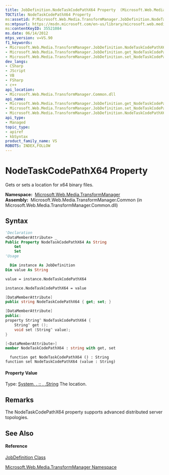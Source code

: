 ```yaml
---
title: JobDefinition.NodeTaskCodePathX64 Property  (Microsoft.Web.Media.TransformManager)
TOCTitle: NodeTaskCodePathX64 Property
ms:assetid: P:Microsoft.Web.Media.TransformManager.JobDefinition.NodeTaskCodePathX64
ms:mtpsurl: https://msdn.microsoft.com/en-us/library/microsoft.web.media.transformmanager.jobdefinition.nodetaskcodepathx64(v=VS.90)
ms:contentKeyID: 35521084
ms.date: 06/14/2012
mtps_version: v=VS.90
f1_keywords:
- Microsoft.Web.Media.TransformManager.JobDefinition.NodeTaskCodePathX64
- Microsoft.Web.Media.TransformManager.JobDefinition.get_NodeTaskCodePathX64
- Microsoft.Web.Media.TransformManager.JobDefinition.set_NodeTaskCodePathX64
dev_langs:
- CSharp
- JScript
- VB
- FSharp
- c++
api_location:
- Microsoft.Web.Media.TransformManager.Common.dll
api_name:
- Microsoft.Web.Media.TransformManager.JobDefinition.get_NodeTaskCodePathX64
- Microsoft.Web.Media.TransformManager.JobDefinition.set_NodeTaskCodePathX64
- Microsoft.Web.Media.TransformManager.JobDefinition.NodeTaskCodePathX64
api_type:
- Managed
topic_type:
- apiref
- kbSyntax
product_family_name: VS
ROBOTS: INDEX,FOLLOW
---
```


# NodeTaskCodePathX64 Property

Gets or sets a location for x64 binary files.

**Namespace:**  [Microsoft.Web.Media.TransformManager](microsoft-web-media-transformmanager-namespace.md)  
**Assembly:**  Microsoft.Web.Media.TransformManager.Common (in Microsoft.Web.Media.TransformManager.Common.dll)

## Syntax

``` vb
'Declaration
<DataMemberAttribute> _
Public Property NodeTaskCodePathX64 As String
    Get
    Set
'Usage

  Dim instance As JobDefinition
Dim value As String

value = instance.NodeTaskCodePathX64

instance.NodeTaskCodePathX64 = value
```

``` csharp
[DataMemberAttribute]
public string NodeTaskCodePathX64 { get; set; }
```

``` c++
[DataMemberAttribute]
public:
property String^ NodeTaskCodePathX64 {
    String^ get ();
    void set (String^ value);
}
```

``` fsharp
[<DataMemberAttribute>]
member NodeTaskCodePathX64 : string with get, set
```

``` jscript
  function get NodeTaskCodePathX64 () : String
function set NodeTaskCodePathX64 (value : String)
```

#### Property Value

Type: [System. . :: . .String](https://msdn.microsoft.com/en-us/library/s1wwdcbf\(v=vs.90\))  
The location.  

## Remarks

The NodeTaskCodePathX64 property supports advanced distributed server topologies.

## See Also

#### Reference

[JobDefinition Class](jobdefinition-class-microsoft-web-media-transformmanager.md)

[Microsoft.Web.Media.TransformManager Namespace](microsoft-web-media-transformmanager-namespace.md)

